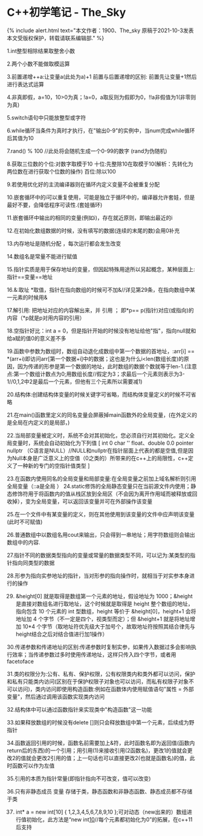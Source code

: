 # C++初学笔记 - The_Sky


{% include alert.html text="本文作者：1900、The_sky 原稿于2021-10-3发表 本文受版权保护，转载请联系编辑部." %}



1.int整型相除结果取整舍小数

2.两个小数不能做取模运算

3.前置递增++a:让变量a(此处为a)+1
  前置与后置递增的区别:
前置先让变量+1然后进行表达式运算

4.非真即假，a=10，10>0为真；!a=0，a取反则为假即为0，!!a非假值为1(非零则为真)

5.switch语句中只能放整型或字符

6.while循环当条件为真时才执行，在"输出0-9"的实例中，当num完成while循环后其值为10

7.rand() % 100 //此处将会随机生成一个0-99的数字
(rand为伪随机)

8.获取三位数的个位:对数字取模于10
十位:先整除10在取模于10(解析：先转化为两位数在进行获取个位数的操作)
百位:除以100

9.若使用优化好的主流编译器则在循环内定义变量不会被重复分配

10.嵌套循环中的i可以重复使用，可能是独立于循环中的，编译器允许套娃，但是最好不要，会降低程序可读性.(套娃循环)

11.嵌套循环中输出的相同的变量(例如i)，存在就近原则，即输出最近的i

12.在初始化数组数据的时候，没有填写的数据(连续的末尾的数)会用0补充

13.内存地址是随机分配 ，每次运行都会发生改变

14.数组名是常量不能进行赋值

15.指针实质是用于保存地址的变量，但因起特殊用途所以另起概念，某种层面上:指针==变量==地址

16.&:取址 *取值，指针在指向数组的时候可不加&//详见第29条，在指向数组中某一元素的时候用&

17.解引用: 把地址对应的内容解出来，并 引用 ； 即*p== p(指针)对应(或指向)的内容（*p就是p对用内容的引用）

18.空指针好比：int a = 0，但是指针开始的时候没有地址给他"指"，指向null就和给a赋的值0的意义差不多

19.函数中参数为数组时，数组自动退化成数组中第一个数据的首地址，:arr[i] == *(arr+i)即访问arr[第一个数据+i]中的数据；这也是为什么i<len(数组长度)的原因，因为传递的形参是第一个数据的地址，此时数组的数据个数就等于len-1.(注意点:第一个数组计数点为0;用数组长度//假定为3；求最后一个元素则表示为3-1//0,1,2中2是最后一个元素，但他有三个元素所以需要减1)

20.结构体:创建结构体变量的时候关键字可省略，而结构体变量定义的时候不可省略

21.在main()函数里定义的同名变量会屏蔽掉main函数外的全局变量，(在外定义的是全局在内定义的是局部，)

22.当局部变量被定义时，系统不会对其初始化，您必须自行对其初始化。定义全局变量时，系统会自动初始化为下列值
[
int 0
char ''
float、double 0.0
pointer nullptr （C语言是NULL）//NULL和nullptr在指针层面上代表的都是空值,但是因为Null本身是广泛意义上的空值（0之类的）所带来的在c++上的局限性，c++定义了一种新的专门的空指针值类型
]

23.在函数内使用同名的全局变量和局部变量:在全局变量之前加上域名解析则引用全局变量（::a是全局
）
24.static修饰的全局静态变量只在当前源文件内使用；静态修饰符用于将函数内的值从栈区放到全局区（不会因为离开作用域而被释放或回收掉），变为全局变量，可以返回该变量并可在外部操作该变量

25.在一个文件中有某变量的定义，则在其他使用到该变量的文件中应声明该变量(此时不可赋值)

26.普通数组中以数组名用cout来输出，只会得到一串地址；用字符数组则会输出数组中的内容.

27.指针不同的数据类型指向的变量或常量的数据类型不同，可以记为:某类型的指针指向同类型的数据

28.形参为指向实参地址的指针，当对形参的指向操作时，就相当于对实参本身进行的操作

29. &height[0] 就是取得是数组第一个元素的地址，假设地址为 1000；&height 是直接对数组名进行取地址，这个时候就是取得是 height 整个数组的地址，指向包含 10 个元素的 int 型数组，height 等价于 &height[0]，height+1 会将地址加 4 个字节（不一定是四个，视类型而定）；但 &height+1 就是将地址增加 10*4 个字节（取地址符优先级大于加号个，故取地址符按照其结合律先与height结合之后对结合值进行加1操作）

30.传递参数和传递地址的区别:传递参数时复制实参，如果传入数据过多会影响执行效率；当传递参数过多时使用传递地址，这样只传入四个字节，或者用facetoface

31.类的权限分为:公有、私有、保护权限，公有权限类内和类外都可以访问，保护和私有只能类内访问(区别在于保护权限子对象也可以访问，而私有权限子对象不可以访问)，类内访问即使用构造函数:例如在函数体内使用赋值语句"属性 = 外部变量"，然后通过调用该函数实现类内访问

32.结构体中可以通过函数指针来实现类中"构造函数"这一功能

33.如果释放数组的时候没有delete []则只会释放数组中第一个元素，后续成为野指针

34.函数返回引用的时候，函数名前需要加上&符，此时函数名即为返回值(函数内return后的东西)的一个引用；用引用(1)来接收引用(2函数名)，更改1的值就会更改2的值就会更改2引用的值；上一句话也可以直接更改2(也就是函数名)的值，此时函数可以作为左值

35.引用的本质为指针常量(即指针指向不可改变，值可以改变)

36.只有非静态成员 变量 存储于类，静态函数和非静态函数、静态成员都不存储于类

37.  int* a = new int[10] { 1,2,3,4,5,6,7,8,9,10 };可对动态（new出来的）数组进行值初始化，此方法是“new int[10]()//每个元素都初始化为0”的拓展，在c++11后支持

